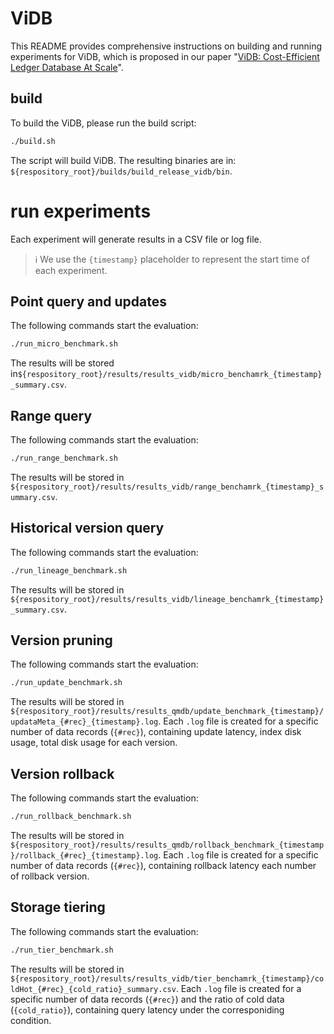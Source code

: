 # ViDB
This README provides comprehensive instructions on building and running experiments for ViDB, which is proposed in our paper "[ViDB: Cost-Efficient Ledger Database At Scale](doc/)". 

## build
To build the ViDB, please run the build script:
```bash
./build.sh
```
The script will build ViDB.
The resulting binaries are in: `${respository_root}/builds/build_release_vidb/bin`.

# run experiments
Each experiment will generate results in a CSV file or log file. 
> ℹ️ We use the `{timestamp}` placeholder to represent the start time of each experiment.

## Point query and updates
The following commands start the evaluation:
```bash
./run_micro_benchmark.sh 
```
The results will be stored in`${respository_root}/results/results_vidb/micro_benchamrk_{timestamp}_summary.csv`.


## Range query
The following commands start the evaluation:
```bash
./run_range_benchmark.sh 
```
The results will be stored in `${respository_root}/results/results_vidb/range_benchamrk_{timestamp}_summary.csv`.

## Historical version query
The following commands start the evaluation:
```bash
./run_lineage_benchmark.sh 
```
The results will be stored in `${respository_root}/results/results_vidb/lineage_benchamrk_{timestamp}_summary.csv`.

## Version pruning
The following commands start the evaluation:
```bash
./run_update_benchmark.sh 
```
The results will be stored in `${respository_root}/results/results_qmdb/update_benchmark_{timestamp}/updataMeta_{#rec}_{timestamp}.log`.
Each `.log` file is created for a specific number of data records (`{#rec}`), containing update latency, index disk usage, total disk usage for each version.

## Version rollback
The following commands start the evaluation:
```bash
./run_rollback_benchmark.sh 
```
The results will be stored in `${respository_root}/results/results_qmdb/rollback_benchmark_{timestamp}/rollback_{#rec}_{timestamp}.log`.
Each `.log` file is created for a specific number of data records (`{#rec}`), containing rollback latency each number of rollback version.

## Storage tiering
The following commands start the evaluation:
```bash
./run_tier_benchmark.sh
```
The results will be stored in `${respository_root}/results/results_vidb/tier_benchamrk_{timestamp}/coldHot_{#rec}_{cold_ratio}_summary.csv`.
Each `.log` file is created for a specific number of data records (`{#rec}`) and the ratio of cold data (`{cold_ratio}`), containing query latency under the corresponiding condition.
